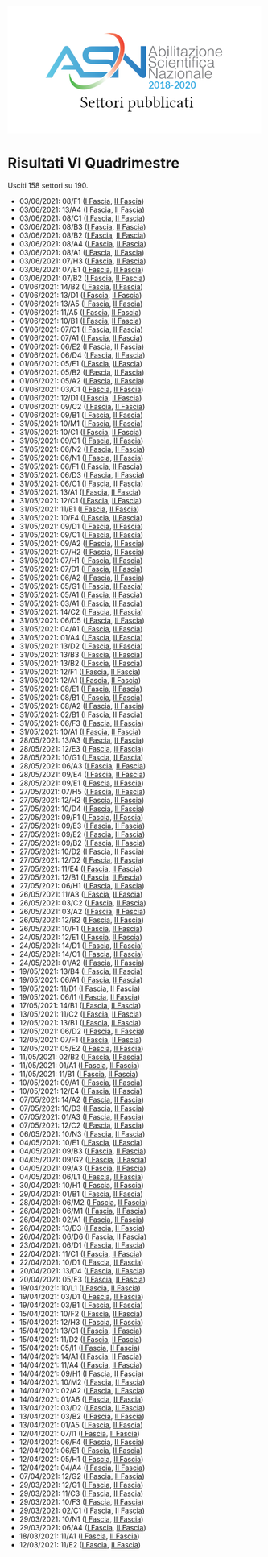 ![logo](img/logo.png)

# Risultati VI Quadrimestre

Usciti 158 settori su 190.

- 03/06/2021: 08/F1 ([I Fascia](https://asn18.cineca.it/pubblico/miur/esito/08%252FF1/1/6), [II Fascia](https://asn18.cineca.it/pubblico/miur/esito/08%252FF1/2/6))
- 03/06/2021: 13/A4 ([I Fascia](https://asn18.cineca.it/pubblico/miur/esito/13%252FA4/1/6), [II Fascia](https://asn18.cineca.it/pubblico/miur/esito/13%252FA4/2/6))
- 03/06/2021: 08/C1 ([I Fascia](https://asn18.cineca.it/pubblico/miur/esito/08%252FC1/1/6), [II Fascia](https://asn18.cineca.it/pubblico/miur/esito/08%252FC1/2/6))
- 03/06/2021: 08/B3 ([I Fascia](https://asn18.cineca.it/pubblico/miur/esito/08%252FB3/1/6), [II Fascia](https://asn18.cineca.it/pubblico/miur/esito/08%252FB3/2/6))
- 03/06/2021: 08/B2 ([I Fascia](https://asn18.cineca.it/pubblico/miur/esito/08%252FB2/1/6), [II Fascia](https://asn18.cineca.it/pubblico/miur/esito/08%252FB2/2/6))
- 03/06/2021: 08/A4 ([I Fascia](https://asn18.cineca.it/pubblico/miur/esito/08%252FA4/1/6), [II Fascia](https://asn18.cineca.it/pubblico/miur/esito/08%252FA4/2/6))
- 03/06/2021: 08/A1 ([I Fascia](https://asn18.cineca.it/pubblico/miur/esito/08%252FA1/1/6), [II Fascia](https://asn18.cineca.it/pubblico/miur/esito/08%252FA1/2/6))
- 03/06/2021: 07/H3 ([I Fascia](https://asn18.cineca.it/pubblico/miur/esito/07%252FH3/1/6), [II Fascia](https://asn18.cineca.it/pubblico/miur/esito/07%252FH3/2/6))
- 03/06/2021: 07/E1 ([I Fascia](https://asn18.cineca.it/pubblico/miur/esito/07%252FE1/1/6), [II Fascia](https://asn18.cineca.it/pubblico/miur/esito/07%252FE1/2/6))
- 03/06/2021: 07/B2 ([I Fascia](https://asn18.cineca.it/pubblico/miur/esito/07%252FB2/1/6), [II Fascia](https://asn18.cineca.it/pubblico/miur/esito/07%252FB2/2/6))
- 01/06/2021: 14/B2 ([I Fascia](https://asn18.cineca.it/pubblico/miur/esito/14%252FB2/1/6), [II Fascia](https://asn18.cineca.it/pubblico/miur/esito/14%252FB2/2/6))
- 01/06/2021: 13/D1 ([I Fascia](https://asn18.cineca.it/pubblico/miur/esito/13%252FD1/1/6), [II Fascia](https://asn18.cineca.it/pubblico/miur/esito/13%252FD1/2/6))
- 01/06/2021: 13/A5 ([I Fascia](https://asn18.cineca.it/pubblico/miur/esito/13%252FA5/1/6), [II Fascia](https://asn18.cineca.it/pubblico/miur/esito/13%252FA5/2/6))
- 01/06/2021: 11/A5 ([I Fascia](https://asn18.cineca.it/pubblico/miur/esito/11%252FA5/1/6), [II Fascia](https://asn18.cineca.it/pubblico/miur/esito/11%252FA5/2/6))
- 01/06/2021: 10/B1 ([I Fascia](https://asn18.cineca.it/pubblico/miur/esito/10%252FB1/1/6), [II Fascia](https://asn18.cineca.it/pubblico/miur/esito/10%252FB1/2/6))
- 01/06/2021: 07/C1 ([I Fascia](https://asn18.cineca.it/pubblico/miur/esito/07%252FC1/1/6), [II Fascia](https://asn18.cineca.it/pubblico/miur/esito/07%252FC1/2/6))
- 01/06/2021: 07/A1 ([I Fascia](https://asn18.cineca.it/pubblico/miur/esito/07%252FA1/1/6), [II Fascia](https://asn18.cineca.it/pubblico/miur/esito/07%252FA1/2/6))
- 01/06/2021: 06/E2 ([I Fascia](https://asn18.cineca.it/pubblico/miur/esito/06%252FE2/1/6), [II Fascia](https://asn18.cineca.it/pubblico/miur/esito/06%252FE2/2/6))
- 01/06/2021: 06/D4 ([I Fascia](https://asn18.cineca.it/pubblico/miur/esito/06%252FD4/1/6), [II Fascia](https://asn18.cineca.it/pubblico/miur/esito/06%252FD4/2/6))
- 01/06/2021: 05/E1 ([I Fascia](https://asn18.cineca.it/pubblico/miur/esito/05%252FE1/1/6), [II Fascia](https://asn18.cineca.it/pubblico/miur/esito/05%252FE1/2/6))
- 01/06/2021: 05/B2 ([I Fascia](https://asn18.cineca.it/pubblico/miur/esito/05%252FB2/1/6), [II Fascia](https://asn18.cineca.it/pubblico/miur/esito/05%252FB2/2/6))
- 01/06/2021: 05/A2 ([I Fascia](https://asn18.cineca.it/pubblico/miur/esito/05%252FA2/1/6), [II Fascia](https://asn18.cineca.it/pubblico/miur/esito/05%252FA2/2/6))
- 01/06/2021: 03/C1 ([I Fascia](https://asn18.cineca.it/pubblico/miur/esito/03%252FC1/1/6), [II Fascia](https://asn18.cineca.it/pubblico/miur/esito/03%252FC1/2/6))
- 01/06/2021: 12/D1 ([I Fascia](https://asn18.cineca.it/pubblico/miur/esito/12%252FD1/1/6), [II Fascia](https://asn18.cineca.it/pubblico/miur/esito/12%252FD1/2/6))
- 01/06/2021: 09/C2 ([I Fascia](https://asn18.cineca.it/pubblico/miur/esito/09%252FC2/1/6), [II Fascia](https://asn18.cineca.it/pubblico/miur/esito/09%252FC2/2/6))
- 01/06/2021: 09/B1 ([I Fascia](https://asn18.cineca.it/pubblico/miur/esito/09%252FB1/1/6), [II Fascia](https://asn18.cineca.it/pubblico/miur/esito/09%252FB1/2/6))
- 31/05/2021: 10/M1 ([I Fascia](https://asn18.cineca.it/pubblico/miur/esito/10%252FM1/1/6), [II Fascia](https://asn18.cineca.it/pubblico/miur/esito/10%252FM1/2/6))
- 31/05/2021: 10/C1 ([I Fascia](https://asn18.cineca.it/pubblico/miur/esito/10%252FC1/1/6), [II Fascia](https://asn18.cineca.it/pubblico/miur/esito/10%252FC1/2/6))
- 31/05/2021: 09/G1 ([I Fascia](https://asn18.cineca.it/pubblico/miur/esito/09%252FG1/1/6), [II Fascia](https://asn18.cineca.it/pubblico/miur/esito/09%252FG1/2/6))
- 31/05/2021: 06/N2 ([I Fascia](https://asn18.cineca.it/pubblico/miur/esito/06%252FN2/1/6), [II Fascia](https://asn18.cineca.it/pubblico/miur/esito/06%252FN2/2/6))
- 31/05/2021: 06/N1 ([I Fascia](https://asn18.cineca.it/pubblico/miur/esito/06%252FN1/1/6), [II Fascia](https://asn18.cineca.it/pubblico/miur/esito/06%252FN1/2/6))
- 31/05/2021: 06/F1 ([I Fascia](https://asn18.cineca.it/pubblico/miur/esito/06%252FF1/1/6), [II Fascia](https://asn18.cineca.it/pubblico/miur/esito/06%252FF1/2/6))
- 31/05/2021: 06/D3 ([I Fascia](https://asn18.cineca.it/pubblico/miur/esito/06%252FD3/1/6), [II Fascia](https://asn18.cineca.it/pubblico/miur/esito/06%252FD3/2/6))
- 31/05/2021: 06/C1 ([I Fascia](https://asn18.cineca.it/pubblico/miur/esito/06%252FC1/1/6), [II Fascia](https://asn18.cineca.it/pubblico/miur/esito/06%252FC1/2/6))
- 31/05/2021: 13/A1 ([I Fascia](https://asn18.cineca.it/pubblico/miur/esito/13%252FA1/1/6), [II Fascia](https://asn18.cineca.it/pubblico/miur/esito/13%252FA1/2/6))
- 31/05/2021: 12/C1 ([I Fascia](https://asn18.cineca.it/pubblico/miur/esito/12%252FC1/1/6), [II Fascia](https://asn18.cineca.it/pubblico/miur/esito/12%252FC1/2/6))
- 31/05/2021: 11/E1 ([I Fascia](https://asn18.cineca.it/pubblico/miur/esito/11%252FE1/1/6), [II Fascia](https://asn18.cineca.it/pubblico/miur/esito/11%252FE1/2/6))
- 31/05/2021: 10/F4 ([I Fascia](https://asn18.cineca.it/pubblico/miur/esito/10%252FF4/1/6), [II Fascia](https://asn18.cineca.it/pubblico/miur/esito/10%252FF4/2/6))
- 31/05/2021: 09/D1 ([I Fascia](https://asn18.cineca.it/pubblico/miur/esito/09%252FD1/1/6), [II Fascia](https://asn18.cineca.it/pubblico/miur/esito/09%252FD1/2/6))
- 31/05/2021: 09/C1 ([I Fascia](https://asn18.cineca.it/pubblico/miur/esito/09%252FC1/1/6), [II Fascia](https://asn18.cineca.it/pubblico/miur/esito/09%252FC1/2/6))
- 31/05/2021: 09/A2 ([I Fascia](https://asn18.cineca.it/pubblico/miur/esito/09%252FA2/1/6), [II Fascia](https://asn18.cineca.it/pubblico/miur/esito/09%252FA2/2/6))
- 31/05/2021: 07/H2 ([I Fascia](https://asn18.cineca.it/pubblico/miur/esito/07%252FH2/1/6), [II Fascia](https://asn18.cineca.it/pubblico/miur/esito/07%252FH2/2/6))
- 31/05/2021: 07/H1 ([I Fascia](https://asn18.cineca.it/pubblico/miur/esito/07%252FH1/1/6), [II Fascia](https://asn18.cineca.it/pubblico/miur/esito/07%252FH1/2/6))
- 31/05/2021: 07/D1 ([I Fascia](https://asn18.cineca.it/pubblico/miur/esito/07%252FD1/1/6), [II Fascia](https://asn18.cineca.it/pubblico/miur/esito/07%252FD1/2/6))
- 31/05/2021: 06/A2 ([I Fascia](https://asn18.cineca.it/pubblico/miur/esito/06%252FA2/1/6), [II Fascia](https://asn18.cineca.it/pubblico/miur/esito/06%252FA2/2/6))
- 31/05/2021: 05/G1 ([I Fascia](https://asn18.cineca.it/pubblico/miur/esito/05%252FG1/1/6), [II Fascia](https://asn18.cineca.it/pubblico/miur/esito/05%252FG1/2/6))
- 31/05/2021: 05/A1 ([I Fascia](https://asn18.cineca.it/pubblico/miur/esito/05%252FA1/1/6), [II Fascia](https://asn18.cineca.it/pubblico/miur/esito/05%252FA1/2/6))
- 31/05/2021: 03/A1 ([I Fascia](https://asn18.cineca.it/pubblico/miur/esito/03%252FA1/1/6), [II Fascia](https://asn18.cineca.it/pubblico/miur/esito/03%252FA1/2/6))
- 31/05/2021: 14/C2 ([I Fascia](https://asn18.cineca.it/pubblico/miur/esito/14%252FC2/1/6), [II Fascia](https://asn18.cineca.it/pubblico/miur/esito/14%252FC2/2/6))
- 31/05/2021: 06/D5 ([I Fascia](https://asn18.cineca.it/pubblico/miur/esito/06%252FD5/1/6), [II Fascia](https://asn18.cineca.it/pubblico/miur/esito/06%252FD5/2/6))
- 31/05/2021: 04/A1 ([I Fascia](https://asn18.cineca.it/pubblico/miur/esito/04%252FA1/1/6), [II Fascia](https://asn18.cineca.it/pubblico/miur/esito/04%252FA1/2/6))
- 31/05/2021: 01/A4 ([I Fascia](https://asn18.cineca.it/pubblico/miur/esito/01%252FA4/1/6), [II Fascia](https://asn18.cineca.it/pubblico/miur/esito/01%252FA4/2/6))
- 31/05/2021: 13/D2 ([I Fascia](https://asn18.cineca.it/pubblico/miur/esito/13%252FD2/1/6), [II Fascia](https://asn18.cineca.it/pubblico/miur/esito/13%252FD2/2/6))
- 31/05/2021: 13/B3 ([I Fascia](https://asn18.cineca.it/pubblico/miur/esito/13%252FB3/1/6), [II Fascia](https://asn18.cineca.it/pubblico/miur/esito/13%252FB3/2/6))
- 31/05/2021: 13/B2 ([I Fascia](https://asn18.cineca.it/pubblico/miur/esito/13%252FB2/1/6), [II Fascia](https://asn18.cineca.it/pubblico/miur/esito/13%252FB2/2/6))
- 31/05/2021: 12/F1 ([I Fascia](https://asn18.cineca.it/pubblico/miur/esito/12%252FF1/1/6), [II Fascia](https://asn18.cineca.it/pubblico/miur/esito/12%252FF1/2/6))
- 31/05/2021: 12/A1 ([I Fascia](https://asn18.cineca.it/pubblico/miur/esito/12%252FA1/1/6), [II Fascia](https://asn18.cineca.it/pubblico/miur/esito/12%252FA1/2/6))
- 31/05/2021: 08/E1 ([I Fascia](https://asn18.cineca.it/pubblico/miur/esito/08%252FE1/1/6), [II Fascia](https://asn18.cineca.it/pubblico/miur/esito/08%252FE1/2/6))
- 31/05/2021: 08/B1 ([I Fascia](https://asn18.cineca.it/pubblico/miur/esito/08%252FB1/1/6), [II Fascia](https://asn18.cineca.it/pubblico/miur/esito/08%252FB1/2/6))
- 31/05/2021: 08/A2 ([I Fascia](https://asn18.cineca.it/pubblico/miur/esito/08%252FA2/1/6), [II Fascia](https://asn18.cineca.it/pubblico/miur/esito/08%252FA2/2/6))
- 31/05/2021: 02/B1 ([I Fascia](https://asn18.cineca.it/pubblico/miur/esito/02%252FB1/1/6), [II Fascia](https://asn18.cineca.it/pubblico/miur/esito/02%252FB1/2/6))
- 31/05/2021: 06/F3 ([I Fascia](https://asn18.cineca.it/pubblico/miur/esito/06%252FF3/1/6), [II Fascia](https://asn18.cineca.it/pubblico/miur/esito/06%252FF3/2/6))
- 31/05/2021: 10/A1 ([I Fascia](https://asn18.cineca.it/pubblico/miur/esito/10%252FA1/1/6), [II Fascia](https://asn18.cineca.it/pubblico/miur/esito/10%252FA1/2/6))
- 28/05/2021: 13/A3 ([I Fascia](https://asn18.cineca.it/pubblico/miur/esito/13%252FA3/1/6), [II Fascia](https://asn18.cineca.it/pubblico/miur/esito/13%252FA3/2/6))
- 28/05/2021: 12/E3 ([I Fascia](https://asn18.cineca.it/pubblico/miur/esito/12%252FE3/1/6), [II Fascia](https://asn18.cineca.it/pubblico/miur/esito/12%252FE3/2/6))
- 28/05/2021: 10/G1 ([I Fascia](https://asn18.cineca.it/pubblico/miur/esito/10%252FG1/1/6), [II Fascia](https://asn18.cineca.it/pubblico/miur/esito/10%252FG1/2/6))
- 28/05/2021: 06/A3 ([I Fascia](https://asn18.cineca.it/pubblico/miur/esito/06%252FA3/1/6), [II Fascia](https://asn18.cineca.it/pubblico/miur/esito/06%252FA3/2/6))
- 28/05/2021: 09/E4 ([I Fascia](https://asn18.cineca.it/pubblico/miur/esito/09%252FE4/1/6), [II Fascia](https://asn18.cineca.it/pubblico/miur/esito/09%252FE4/2/6))
- 28/05/2021: 09/E1 ([I Fascia](https://asn18.cineca.it/pubblico/miur/esito/09%252FE1/1/6), [II Fascia](https://asn18.cineca.it/pubblico/miur/esito/09%252FE1/2/6))
- 27/05/2021: 07/H5 ([I Fascia](https://asn18.cineca.it/pubblico/miur/esito/07%252FH5/1/6), [II Fascia](https://asn18.cineca.it/pubblico/miur/esito/07%252FH5/2/6))
- 27/05/2021: 12/H2 ([I Fascia](https://asn18.cineca.it/pubblico/miur/esito/12%252FH2/1/6), [II Fascia](https://asn18.cineca.it/pubblico/miur/esito/12%252FH2/2/6))
- 27/05/2021: 10/D4 ([I Fascia](https://asn18.cineca.it/pubblico/miur/esito/10%252FD4/1/6), [II Fascia](https://asn18.cineca.it/pubblico/miur/esito/10%252FD4/2/6))
- 27/05/2021: 09/F1 ([I Fascia](https://asn18.cineca.it/pubblico/miur/esito/09%252FF1/1/6), [II Fascia](https://asn18.cineca.it/pubblico/miur/esito/09%252FF1/2/6))
- 27/05/2021: 09/E3 ([I Fascia](https://asn18.cineca.it/pubblico/miur/esito/09%252FE3/1/6), [II Fascia](https://asn18.cineca.it/pubblico/miur/esito/09%252FE3/2/6))
- 27/05/2021: 09/E2 ([I Fascia](https://asn18.cineca.it/pubblico/miur/esito/09%252FE2/1/6), [II Fascia](https://asn18.cineca.it/pubblico/miur/esito/09%252FE2/2/6))
- 27/05/2021: 09/B2 ([I Fascia](https://asn18.cineca.it/pubblico/miur/esito/09%252FB2/1/6), [II Fascia](https://asn18.cineca.it/pubblico/miur/esito/09%252FB2/2/6))
- 27/05/2021: 10/D2 ([I Fascia](https://asn18.cineca.it/pubblico/miur/esito/10%252FD2/1/6), [II Fascia](https://asn18.cineca.it/pubblico/miur/esito/10%252FD2/2/6))
- 27/05/2021: 12/D2 ([I Fascia](https://asn18.cineca.it/pubblico/miur/esito/12%252FD2/1/6), [II Fascia](https://asn18.cineca.it/pubblico/miur/esito/12%252FD2/2/6))
- 27/05/2021: 11/E4 ([I Fascia](https://asn18.cineca.it/pubblico/miur/esito/11%252FE4/1/6), [II Fascia](https://asn18.cineca.it/pubblico/miur/esito/11%252FE4/2/6))
- 27/05/2021: 12/B1 ([I Fascia](https://asn18.cineca.it/pubblico/miur/esito/12%252FB1/1/6), [II Fascia](https://asn18.cineca.it/pubblico/miur/esito/12%252FB1/2/6))
- 27/05/2021: 06/H1 ([I Fascia](https://asn18.cineca.it/pubblico/miur/esito/06%252FH1/1/6), [II Fascia](https://asn18.cineca.it/pubblico/miur/esito/06%252FH1/2/6))
- 26/05/2021: 11/A3 ([I Fascia](https://asn18.cineca.it/pubblico/miur/esito/11%252FA3/1/6), [II Fascia](https://asn18.cineca.it/pubblico/miur/esito/11%252FA3/2/6))
- 26/05/2021: 03/C2 ([I Fascia](https://asn18.cineca.it/pubblico/miur/esito/03%252FC2/1/6), [II Fascia](https://asn18.cineca.it/pubblico/miur/esito/03%252FC2/2/6))
- 26/05/2021: 03/A2 ([I Fascia](https://asn18.cineca.it/pubblico/miur/esito/03%252FA2/1/6), [II Fascia](https://asn18.cineca.it/pubblico/miur/esito/03%252FA2/2/6))
- 26/05/2021: 12/B2 ([I Fascia](https://asn18.cineca.it/pubblico/miur/esito/12%252FB2/1/6), [II Fascia](https://asn18.cineca.it/pubblico/miur/esito/12%252FB2/2/6))
- 26/05/2021: 10/F1 ([I Fascia](https://asn18.cineca.it/pubblico/miur/esito/10%252FF1/1/6), [II Fascia](https://asn18.cineca.it/pubblico/miur/esito/10%252FF1/2/6))
- 24/05/2021: 12/E1 ([I Fascia](https://asn18.cineca.it/pubblico/miur/esito/12%252FE1/1/6), [II Fascia](https://asn18.cineca.it/pubblico/miur/esito/12%252FE1/2/6))
- 24/05/2021: 14/D1 ([I Fascia](https://asn18.cineca.it/pubblico/miur/esito/14%252FD1/1/6), [II Fascia](https://asn18.cineca.it/pubblico/miur/esito/14%252FD1/2/6))
- 24/05/2021: 14/C1 ([I Fascia](https://asn18.cineca.it/pubblico/miur/esito/14%252FC1/1/6), [II Fascia](https://asn18.cineca.it/pubblico/miur/esito/14%252FC1/2/6))
- 24/05/2021: 01/A2 ([I Fascia](https://asn18.cineca.it/pubblico/miur/esito/01%252FA2/1/6), [II Fascia](https://asn18.cineca.it/pubblico/miur/esito/01%252FA2/2/6))
- 19/05/2021: 13/B4 ([I Fascia](https://asn18.cineca.it/pubblico/miur/esito/13%252FB4/1/6), [II Fascia](https://asn18.cineca.it/pubblico/miur/esito/13%252FB4/2/6))
- 19/05/2021: 06/A1 ([I Fascia](https://asn18.cineca.it/pubblico/miur/esito/06%252FA1/1/6), [II Fascia](https://asn18.cineca.it/pubblico/miur/esito/06%252FA1/2/6))
- 19/05/2021: 11/D1 ([I Fascia](https://asn18.cineca.it/pubblico/miur/esito/11%252FD1/1/6), [II Fascia](https://asn18.cineca.it/pubblico/miur/esito/11%252FD1/2/6))
- 19/05/2021: 06/I1 ([I Fascia](https://asn18.cineca.it/pubblico/miur/esito/06%252FI1/1/6), [II Fascia](https://asn18.cineca.it/pubblico/miur/esito/06%252FI1/2/6))
- 17/05/2021: 14/B1 ([I Fascia](https://asn18.cineca.it/pubblico/miur/esito/14%252FB1/1/6), [II Fascia](https://asn18.cineca.it/pubblico/miur/esito/14%252FB1/2/6))
- 13/05/2021: 11/C2 ([I Fascia](https://asn18.cineca.it/pubblico/miur/esito/11%252FC2/1/6), [II Fascia](https://asn18.cineca.it/pubblico/miur/esito/11%252FC2/2/6))
- 12/05/2021: 13/B1 ([I Fascia](https://asn18.cineca.it/pubblico/miur/esito/13%252FB1/1/6), [II Fascia](https://asn18.cineca.it/pubblico/miur/esito/13%252FB1/2/6))
- 12/05/2021: 06/D2 ([I Fascia](https://asn18.cineca.it/pubblico/miur/esito/06%252FD2/1/6), [II Fascia](https://asn18.cineca.it/pubblico/miur/esito/06%252FD2/2/6))
- 12/05/2021: 07/F1 ([I Fascia](https://asn18.cineca.it/pubblico/miur/esito/07%252FF1/1/6), [II Fascia](https://asn18.cineca.it/pubblico/miur/esito/07%252FF1/2/6))
- 12/05/2021: 05/E2 ([I Fascia](https://asn18.cineca.it/pubblico/miur/esito/05%252FE2/1/6), [II Fascia](https://asn18.cineca.it/pubblico/miur/esito/05%252FE2/2/6))
- 11/05/2021: 02/B2 ([I Fascia](https://asn18.cineca.it/pubblico/miur/esito/02%252FB2/1/6), [II Fascia](https://asn18.cineca.it/pubblico/miur/esito/02%252FB2/2/6))
- 11/05/2021: 01/A1 ([I Fascia](https://asn18.cineca.it/pubblico/miur/esito/01%252FA1/1/6), [II Fascia](https://asn18.cineca.it/pubblico/miur/esito/01%252FA1/2/6))
- 11/05/2021: 11/B1 ([I Fascia](https://asn18.cineca.it/pubblico/miur/esito/11%252FB1/1/6), [II Fascia](https://asn18.cineca.it/pubblico/miur/esito/11%252FB1/2/6))
- 10/05/2021: 09/A1 ([I Fascia](https://asn18.cineca.it/pubblico/miur/esito/09%252FA1/1/6), [II Fascia](https://asn18.cineca.it/pubblico/miur/esito/09%252FA1/2/6))
- 10/05/2021: 12/E4 ([I Fascia](https://asn18.cineca.it/pubblico/miur/esito/12%252FE4/1/6), [II Fascia](https://asn18.cineca.it/pubblico/miur/esito/12%252FE4/2/6))
- 07/05/2021: 14/A2 ([I Fascia](https://asn18.cineca.it/pubblico/miur/esito/14%252FA2/1/6), [II Fascia](https://asn18.cineca.it/pubblico/miur/esito/14%252FA2/2/6))
- 07/05/2021: 10/D3 ([I Fascia](https://asn18.cineca.it/pubblico/miur/esito/10%252FD3/1/6), [II Fascia](https://asn18.cineca.it/pubblico/miur/esito/10%252FD3/2/6))
- 07/05/2021: 01/A3 ([I Fascia](https://asn18.cineca.it/pubblico/miur/esito/01%252FA3/1/6), [II Fascia](https://asn18.cineca.it/pubblico/miur/esito/01%252FA3/2/6))
- 07/05/2021: 12/C2 ([I Fascia](https://asn18.cineca.it/pubblico/miur/esito/12%252FC2/1/6), [II Fascia](https://asn18.cineca.it/pubblico/miur/esito/12%252FC2/2/6))
- 06/05/2021: 10/N3 ([I Fascia](https://asn18.cineca.it/pubblico/miur/esito/10%252FN3/1/6), [II Fascia](https://asn18.cineca.it/pubblico/miur/esito/10%252FN3/2/6))
- 04/05/2021: 10/E1 ([I Fascia](https://asn18.cineca.it/pubblico/miur/esito/10%252FE1/1/6), [II Fascia](https://asn18.cineca.it/pubblico/miur/esito/10%252FE1/2/6))
- 04/05/2021: 09/B3 ([I Fascia](https://asn18.cineca.it/pubblico/miur/esito/09%252FB3/1/6), [II Fascia](https://asn18.cineca.it/pubblico/miur/esito/09%252FB3/2/6))
- 04/05/2021: 09/G2 ([I Fascia](https://asn18.cineca.it/pubblico/miur/esito/09%252FG2/1/6), [II Fascia](https://asn18.cineca.it/pubblico/miur/esito/09%252FG2/2/6))
- 04/05/2021: 09/A3 ([I Fascia](https://asn18.cineca.it/pubblico/miur/esito/09%252FA3/1/6), [II Fascia](https://asn18.cineca.it/pubblico/miur/esito/09%252FA3/2/6))
- 04/05/2021: 06/L1 ([I Fascia](https://asn18.cineca.it/pubblico/miur/esito/06%252FL1/1/6), [II Fascia](https://asn18.cineca.it/pubblico/miur/esito/06%252FL1/2/6))
- 30/04/2021: 10/H1 ([I Fascia](https://asn18.cineca.it/pubblico/miur/esito/10%252FH1/1/6), [II Fascia](https://asn18.cineca.it/pubblico/miur/esito/10%252FH1/2/6))
- 29/04/2021: 01/B1 ([I Fascia](https://asn18.cineca.it/pubblico/miur/esito/01%252FB1/1/6), [II Fascia](https://asn18.cineca.it/pubblico/miur/esito/01%252FB1/2/6))
- 28/04/2021: 06/M2 ([I Fascia](https://asn18.cineca.it/pubblico/miur/esito/06%252FM2/1/6), [II Fascia](https://asn18.cineca.it/pubblico/miur/esito/06%252FM2/2/6))
- 26/04/2021: 06/M1 ([I Fascia](https://asn18.cineca.it/pubblico/miur/esito/06%252FM1/1/6), [II Fascia](https://asn18.cineca.it/pubblico/miur/esito/06%252FM1/2/6))
- 26/04/2021: 02/A1 ([I Fascia](https://asn18.cineca.it/pubblico/miur/esito/02%252FA1/1/6), [II Fascia](https://asn18.cineca.it/pubblico/miur/esito/02%252FA1/2/6))
- 26/04/2021: 13/D3 ([I Fascia](https://asn18.cineca.it/pubblico/miur/esito/13%252FD3/1/6), [II Fascia](https://asn18.cineca.it/pubblico/miur/esito/13%252FD3/2/6))
- 26/04/2021: 06/D6 ([I Fascia](https://asn18.cineca.it/pubblico/miur/esito/06%252FD6/1/6), [II Fascia](https://asn18.cineca.it/pubblico/miur/esito/06%252FD6/2/6))
- 23/04/2021: 06/D1 ([I Fascia](https://asn18.cineca.it/pubblico/miur/esito/06%252FD1/1/6), [II Fascia](https://asn18.cineca.it/pubblico/miur/esito/06%252FD1/2/6))
- 22/04/2021: 11/C1 ([I Fascia](https://asn18.cineca.it/pubblico/miur/esito/11%252FC1/1/6), [II Fascia](https://asn18.cineca.it/pubblico/miur/esito/11%252FC1/2/6))
- 22/04/2021: 10/D1 ([I Fascia](https://asn18.cineca.it/pubblico/miur/esito/10%252FD1/1/6), [II Fascia](https://asn18.cineca.it/pubblico/miur/esito/10%252FD1/2/6))
- 20/04/2021: 13/D4 ([I Fascia](https://asn18.cineca.it/pubblico/miur/esito/13%252FD4/1/6), [II Fascia](https://asn18.cineca.it/pubblico/miur/esito/13%252FD4/2/6))
- 20/04/2021: 05/E3 ([I Fascia](https://asn18.cineca.it/pubblico/miur/esito/05%252FE3/1/6), [II Fascia](https://asn18.cineca.it/pubblico/miur/esito/05%252FE3/2/6))
- 19/04/2021: 10/L1 ([I Fascia](https://asn18.cineca.it/pubblico/miur/esito/10%252FL1/1/6), [II Fascia](https://asn18.cineca.it/pubblico/miur/esito/10%252FL1/2/6))
- 19/04/2021: 03/D1 ([I Fascia](https://asn18.cineca.it/pubblico/miur/esito/03%252FD1/1/6), [II Fascia](https://asn18.cineca.it/pubblico/miur/esito/03%252FD1/2/6))
- 19/04/2021: 03/B1 ([I Fascia](https://asn18.cineca.it/pubblico/miur/esito/03%252FB1/1/6), [II Fascia](https://asn18.cineca.it/pubblico/miur/esito/03%252FB1/2/6))
- 15/04/2021: 10/F2 ([I Fascia](https://asn18.cineca.it/pubblico/miur/esito/10%252FF2/1/6), [II Fascia](https://asn18.cineca.it/pubblico/miur/esito/10%252FF2/2/6))
- 15/04/2021: 12/H3 ([I Fascia](https://asn18.cineca.it/pubblico/miur/esito/12%252FH3/1/6), [II Fascia](https://asn18.cineca.it/pubblico/miur/esito/12%252FH3/2/6))
- 15/04/2021: 13/C1 ([I Fascia](https://asn18.cineca.it/pubblico/miur/esito/13%252FC1/1/6), [II Fascia](https://asn18.cineca.it/pubblico/miur/esito/13%252FC1/2/6))
- 15/04/2021: 11/D2 ([I Fascia](https://asn18.cineca.it/pubblico/miur/esito/11%252FD2/1/6), [II Fascia](https://asn18.cineca.it/pubblico/miur/esito/11%252FD2/2/6))
- 15/04/2021: 05/I1 ([I Fascia](https://asn18.cineca.it/pubblico/miur/esito/05%252FI1/1/6), [II Fascia](https://asn18.cineca.it/pubblico/miur/esito/05%252FI1/2/6))
- 14/04/2021: 14/A1 ([I Fascia](https://asn18.cineca.it/pubblico/miur/esito/14%252FA1/1/6), [II Fascia](https://asn18.cineca.it/pubblico/miur/esito/14%252FA1/2/6))
- 14/04/2021: 11/A4 ([I Fascia](https://asn18.cineca.it/pubblico/miur/esito/11%252FA4/1/6), [II Fascia](https://asn18.cineca.it/pubblico/miur/esito/11%252FA4/2/6))
- 14/04/2021: 09/H1 ([I Fascia](https://asn18.cineca.it/pubblico/miur/esito/09%252FH1/1/6), [II Fascia](https://asn18.cineca.it/pubblico/miur/esito/09%252FH1/2/6))
- 14/04/2021: 10/M2 ([I Fascia](https://asn18.cineca.it/pubblico/miur/esito/10%252FM2/1/6), [II Fascia](https://asn18.cineca.it/pubblico/miur/esito/10%252FM2/2/6))
- 14/04/2021: 02/A2 ([I Fascia](https://asn18.cineca.it/pubblico/miur/esito/02%252FA2/1/6), [II Fascia](https://asn18.cineca.it/pubblico/miur/esito/02%252FA2/2/6))
- 14/04/2021: 01/A6 ([I Fascia](https://asn18.cineca.it/pubblico/miur/esito/01%252FA6/1/6), [II Fascia](https://asn18.cineca.it/pubblico/miur/esito/01%252FA6/2/6))
- 13/04/2021: 03/D2 ([I Fascia](https://asn18.cineca.it/pubblico/miur/esito/03%252FD2/1/6), [II Fascia](https://asn18.cineca.it/pubblico/miur/esito/03%252FD2/2/6))
- 13/04/2021: 03/B2 ([I Fascia](https://asn18.cineca.it/pubblico/miur/esito/03%252FB2/1/6), [II Fascia](https://asn18.cineca.it/pubblico/miur/esito/03%252FB2/2/6))
- 13/04/2021: 01/A5 ([I Fascia](https://asn18.cineca.it/pubblico/miur/esito/01%252FA5/1/6), [II Fascia](https://asn18.cineca.it/pubblico/miur/esito/01%252FA5/2/6))
- 12/04/2021: 07/I1 ([I Fascia](https://asn18.cineca.it/pubblico/miur/esito/07%252FI1/1/6), [II Fascia](https://asn18.cineca.it/pubblico/miur/esito/07%252FI1/2/6))
- 12/04/2021: 06/F4 ([I Fascia](https://asn18.cineca.it/pubblico/miur/esito/06%252FF4/1/6), [II Fascia](https://asn18.cineca.it/pubblico/miur/esito/06%252FF4/2/6))
- 12/04/2021: 06/E1 ([I Fascia](https://asn18.cineca.it/pubblico/miur/esito/06%252FE1/1/6), [II Fascia](https://asn18.cineca.it/pubblico/miur/esito/06%252FE1/2/6))
- 12/04/2021: 05/H1 ([I Fascia](https://asn18.cineca.it/pubblico/miur/esito/05%252FH1/1/6), [II Fascia](https://asn18.cineca.it/pubblico/miur/esito/05%252FH1/2/6))
- 12/04/2021: 04/A4 ([I Fascia](https://asn18.cineca.it/pubblico/miur/esito/04%252FA4/1/6), [II Fascia](https://asn18.cineca.it/pubblico/miur/esito/04%252FA4/2/6))
- 07/04/2021: 12/G2 ([I Fascia](https://asn18.cineca.it/pubblico/miur/esito/12%252FG2/1/6), [II Fascia](https://asn18.cineca.it/pubblico/miur/esito/12%252FG2/2/6))
- 29/03/2021: 12/G1 ([I Fascia](https://asn18.cineca.it/pubblico/miur/esito/12%252FG1/1/6), [II Fascia](https://asn18.cineca.it/pubblico/miur/esito/12%252FG1/2/6))
- 29/03/2021: 11/C3 ([I Fascia](https://asn18.cineca.it/pubblico/miur/esito/11%252FC3/1/6), [II Fascia](https://asn18.cineca.it/pubblico/miur/esito/11%252FC3/2/6))
- 29/03/2021: 10/F3 ([I Fascia](https://asn18.cineca.it/pubblico/miur/esito/10%252FF3/1/6), [II Fascia](https://asn18.cineca.it/pubblico/miur/esito/10%252FF3/2/6))
- 29/03/2021: 02/C1 ([I Fascia](https://asn18.cineca.it/pubblico/miur/esito/02%252FC1/1/6), [II Fascia](https://asn18.cineca.it/pubblico/miur/esito/02%252FC1/2/6))
- 29/03/2021: 10/N1 ([I Fascia](https://asn18.cineca.it/pubblico/miur/esito/10%252FN1/1/6), [II Fascia](https://asn18.cineca.it/pubblico/miur/esito/10%252FN1/2/6))
- 29/03/2021: 06/A4 ([I Fascia](https://asn18.cineca.it/pubblico/miur/esito/06%252FA4/1/6), [II Fascia](https://asn18.cineca.it/pubblico/miur/esito/06%252FA4/2/6))
- 18/03/2021: 11/A1 ([I Fascia](https://asn18.cineca.it/pubblico/miur/esito/11%252FA1/1/6), [II Fascia](https://asn18.cineca.it/pubblico/miur/esito/11%252FA1/2/6))
- 12/03/2021: 11/E2 ([I Fascia](https://asn18.cineca.it/pubblico/miur/esito/11%252FE2/1/6), [II Fascia](https://asn18.cineca.it/pubblico/miur/esito/11%252FE2/2/6))

